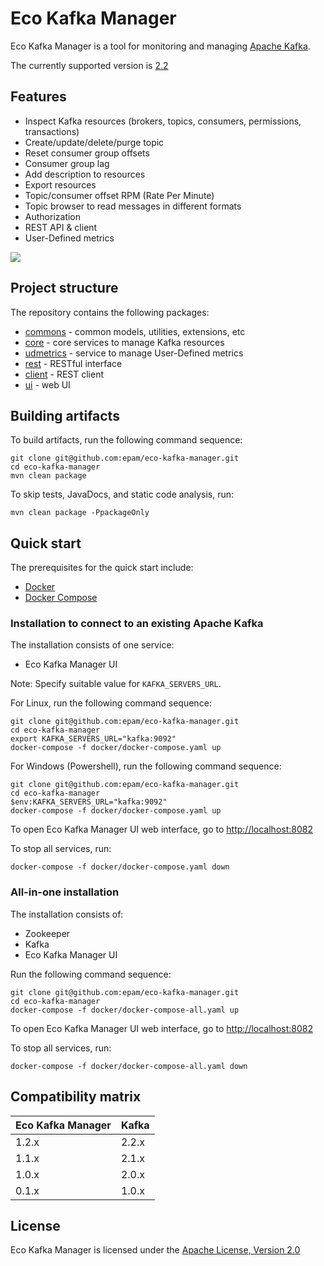 # Eco Kafka Manager

Eco Kafka Manager is a tool for monitoring and managing [Apache Kafka](https://kafka.apache.org/).

The currently supported version is [2.2](https://kafka.apache.org/22/documentation.html)

## Features

* Inspect Kafka resources (brokers, topics, consumers, permissions, transactions)
* Create/update/delete/purge topic
* Reset consumer group offsets
* Consumer group lag
* Add description to resources
* Export resources
* Topic/consumer offset RPM (Rate Per Minute)
* Topic browser to read messages in different formats
* Authorization
* REST API & client
* User-Defined metrics

![](km.gif)

## Project structure

The repository contains the following packages:
* [commons](/commons) - common models, utilities, extensions, etc
* [core](/core) - core services to manage Kafka resources
* [udmetrics](/udmetrics) - service to manage User-Defined metrics
* [rest](/rest) - RESTful interface
* [client](/client) - REST client
* [ui](/ui) - web UI

## Building artifacts
To build artifacts, run the following command sequence:
```
git clone git@github.com:epam/eco-kafka-manager.git
cd eco-kafka-manager
mvn clean package
```
To skip tests, JavaDocs, and static code analysis, run:
```
mvn clean package -PpackageOnly
```

## Quick start

The prerequisites for the quick start include:
* [Docker](https://www.docker.com/get-started)
* [Docker Compose](https://docs.docker.com/compose/install/)

### Installation to connect to an existing Apache Kafka

The installation consists of one service:
* Eco Kafka Manager UI

Note: Specify suitable value for `KAFKA_SERVERS_URL`.

For Linux, run the following command sequence:
```
git clone git@github.com:epam/eco-kafka-manager.git
cd eco-kafka-manager
export KAFKA_SERVERS_URL="kafka:9092"
docker-compose -f docker/docker-compose.yaml up
```

For Windows (Powershell), run the following command sequence:
```
git clone git@github.com:epam/eco-kafka-manager.git
cd eco-kafka-manager
$env:KAFKA_SERVERS_URL="kafka:9092"
docker-compose -f docker/docker-compose.yaml up
```

To open Eco Kafka Manager UI web interface, go to [http://localhost:8082](http://localhost:8082)

To stop all services, run:
```
docker-compose -f docker/docker-compose.yaml down
```

### All-in-one installation

The installation consists of:
* Zookeeper
* Kafka
* Eco Kafka Manager UI

Run the following command sequence:
```
git clone git@github.com:epam/eco-kafka-manager.git
cd eco-kafka-manager
docker-compose -f docker/docker-compose-all.yaml up
```

To open Eco Kafka Manager UI web interface, go to [http://localhost:8082](http://localhost:8082)

To stop all services, run:
```
docker-compose -f docker/docker-compose-all.yaml down
```

## Compatibility matrix

Eco Kafka Manager | Kafka
---  | --- 
1.2.x | 2.2.x
1.1.x | 2.1.x
1.0.x | 2.0.x
0.1.x | 1.0.x

## License

Eco Kafka Manager is licensed under the [Apache License, Version 2.0](https://www.apache.org/licenses/LICENSE-2.0)
